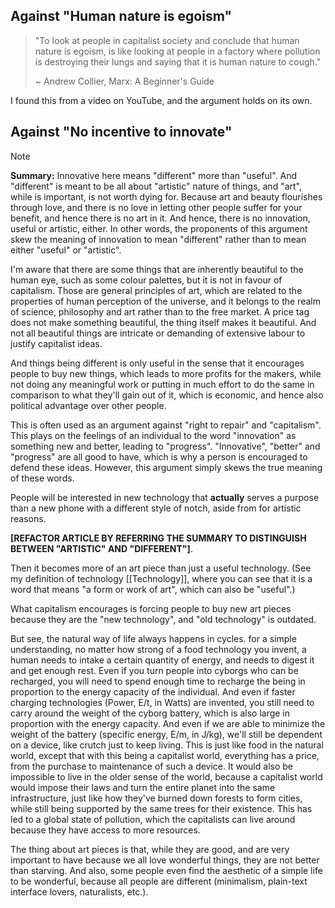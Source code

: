 ## Against "Human nature is egoism"
> "To look at people in capitalist society and conclude that human nature is egoism, is like looking at people in a factory where pollution is destroying their lungs and saying that it is human nature to cough."
> 
> ~ Andrew Collier, Marx: A Beginner's Guide

I found this from a video on YouTube, and the argument holds on its own.
## Against "No incentive to innovate"

> [!NOTE]
> **Summary:** Innovative here means "different" more than "useful". And "different" is meant to be all about "artistic" nature of things, and "art", while is important, is not worth dying for. Because art and beauty flourishes through love, and there is no love in letting other people suffer for your benefit, and hence there is no art in it. And hence, there is no innovation, useful or artistic, either. In other words, the proponents of this argument skew the meaning of innovation to mean "different" rather than to mean either "useful" or "artistic".
>
> I'm aware that there are some things that are inherently beautiful to the human eye, such as some colour palettes, but it is not in favour of capitalism. Those are general principles of art, which are related to the properties of human perception of the universe, and it belongs to the realm of science, philosophy and art rather than to the free market. A price tag does not make something beautiful, the thing itself makes it beautiful. And not all beautiful things are intricate or demanding of extensive labour to justify capitalist ideas.
> 
> And things being different is only useful in the sense that it encourages people to buy new things, which leads to more profits for the makers, while not doing any meaningful work or putting in much effort to do the same in comparison to what they'll gain out of it, which is economic, and hence also political advantage over other people.

This is often used as an argument against "right to repair" and "capitalism". This plays on the feelings of an individual to the word "innovation" as something new and better, leading to "progress". "Innovative", "better" and "progress" are all good to have, which is why a person is encouraged to defend these ideas. However, this argument simply skews the true meaning of these words.

People will be interested in new technology that **actually** serves a purpose than a new phone with a different style of notch, aside from for artistic reasons.

**[REFACTOR ARTICLE BY REFERRING THE SUMMARY TO DISTINGUISH BETWEEN "ARTISTIC" AND "DIFFERENT"]**.

Then it becomes more of an art piece than just a useful technology. (See my definition of technology [[Technology]], where you can see that it is a word that means "a form or work of art", which can also be "useful".)

What capitalism encourages is forcing people to buy new art pieces because they are the "new technology", and "old technology" is outdated.

But see, the natural way of life always happens in cycles. for a simple understanding, no matter how strong of a food technology you invent, a human needs to intake a certain quantity of energy, and needs to digest it and get enough rest. Even if you turn people into cyborgs who can be recharged, you will need to spend enough time to recharge the being in proportion to the energy capacity of the individual. And even if faster charging technologies (Power, E/t, in Watts) are invented, you still need to carry around the weight of the cyborg battery, which is also large in proportion with the energy capacity. And even if we are able to minimize the weight of the battery (specific energy, E/m, in J/kg), we'll still be dependent on a device, like crutch just to keep living. This is just like food in the natural world, except that with this being a capitalist world, everything has a price, from the purchase to maintenance of such a device. It would also be impossible to live in the older sense of the world, because a capitalist world would impose their laws and turn the entire planet into the same infrastructure, just like how they've burned down forests to form cities, while still being supported by the same trees for their existence. This has led to a global state of pollution, which the capitalists can live around because they have access to more resources.

The thing about art pieces is that, while they are good, and are very important to have because we all love wonderful things, they are not better than starving. And also, some people even find the aesthetic of a simple life to be wonderful, because all people are different (minimalism, plain-text interface lovers, naturalists, etc.).